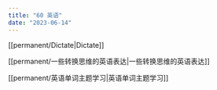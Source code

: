 ```yaml
---
title: "60 英语"
date: "2023-06-14"
---
```


[[permanent/Dictate|Dictate]]

[[permanent/一些转换思维的英语表达|一些转换思维的英语表达]]

[[permanent/英语单词主题学习|英语单词主题学习]]